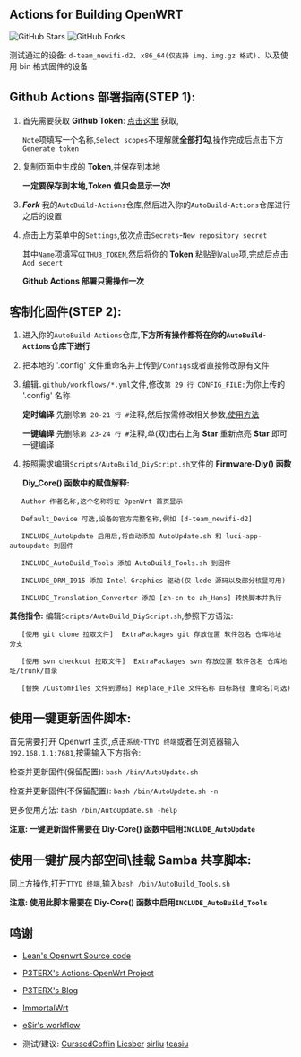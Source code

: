 ## Actions for Building OpenWRT

![GitHub Stars](https://img.shields.io/github/stars/Hyy2001X/AutoBuild-Actions.svg?style=flat-square&label=Stars&logo=github)
![GitHub Forks](https://img.shields.io/github/forks/Hyy2001X/AutoBuild-Actions.svg?style=flat-square&label=Forks&logo=github)

测试通过的设备: `d-team_newifi-d2`、`x86_64(仅支持 img、img.gz 格式)`、以及使用 bin 格式固件的设备

## Github Actions 部署指南(STEP 1):

1. 首先需要获取 **Github Token**: [点击这里](https://github.com/settings/tokens/new) 获取,

   `Note`项填写一个名称,`Select scopes`不理解就**全部打勾**,操作完成后点击下方`Generate token`

2. 复制页面中生成的 **Token**,并保存到本地

   **一定要保存到本地,Token 值只会显示一次!**

3. ***Fork*** 我的`AutoBuild-Actions`仓库,然后进入你的`AutoBuild-Actions`仓库进行之后的设置

4. 点击上方菜单中的`Settings`,依次点击`Secrets`-`New repository secret`

   其中`Name`项填写`GITHUB_TOKEN`,然后将你的 **Token** 粘贴到`Value`项,完成后点击`Add secert`

   **Github Actions 部署只需操作一次**

## 客制化固件(STEP 2):

1. 进入你的`AutoBuild-Actions`仓库,**下方所有操作都将在你的`AutoBuild-Actions`仓库下进行**

2. 把本地的 '.config' 文件重命名并上传到`/Configs`或者直接修改原有文件

3. 编辑`.github/workflows/*.yml`文件,修改`第 29 行 CONFIG_FILE:`为你上传的 '.config' 名称

   **定时编译** 先删除`第 20-21 行 #`注释,然后按需修改相关参数,[使用方法](https://www.runoob.com/w3cnote/linux-crontab-tasks.html)

   **一键编译** 先删除`第 23-24 行 #`注释,单(双)击右上角 **Star** 重新点亮 **Star** 即可一键编译

4. 按照需求编辑`Scripts/AutoBuild_DiyScript.sh`文件的 **Firmware-Diy() 函数**

   **Diy_Core() 函数中的赋值解释:**
```
   Author 作者名称,这个名称将在 OpenWrt 首页显示

   Default_Device 可选,设备的官方完整名称,例如 [d-team_newifi-d2]

   INCLUDE_AutoUpdate 启用后,将自动添加 AutoUpdate.sh 和 luci-app-autoupdate 到固件

   INCLUDE_AutoBuild_Tools 添加 AutoBuild_Tools.sh 到固件

   INCLUDE_DRM_I915 添加 Intel Graphics 驱动(仅 lede 源码以及部分核显可用)

   INCLUDE_Translation_Converter 添加 [zh-cn to zh_Hans] 转换脚本并执行
```
   **其他指令:** 编辑`Scripts/AutoBuild_DiyScript.sh`,参照下方语法:
```
   [使用 git clone 拉取文件]  ExtraPackages git 存放位置 软件包名 仓库地址 分支

   [使用 svn checkout 拉取文件]  ExtraPackages svn 存放位置 软件包名 仓库地址/trunk/目录

   [替换 /CustomFiles 文件到源码] Replace_File 文件名称 目标路径 重命名(可选)
```

## 使用一键更新固件脚本:

   首先需要打开 Openwrt 主页,点击`系统`-`TTYD 终端`或者在浏览器输入`192.168.1.1:7681`,按需输入下方指令:
   
   检查并更新固件(保留配置): `bash /bin/AutoUpdate.sh`

   检查并更新固件(不保留配置): `bash /bin/AutoUpdate.sh -n`
   
   更多使用方法: `bash /bin/AutoUpdate.sh -help`
   
   **注意: 一键更新固件需要在 Diy-Core() 函数中启用`INCLUDE_AutoUpdate`**

## 使用一键扩展内部空间\挂载 Samba 共享脚本:

   同上方操作,打开`TTYD 终端`,输入`bash /bin/AutoBuild_Tools.sh`
   
   **注意: 使用此脚本需要在 Diy-Core() 函数中启用`INCLUDE_AutoBuild_Tools`**
   
## 鸣谢

   - [Lean's Openwrt Source code](https://github.com/coolsnowwolf/lede)

   - [P3TERX's Actions-OpenWrt Project](https://github.com/P3TERX/Actions-OpenWrt)

   - [P3TERX's Blog](https://p3terx.com/archives/build-openwrt-with-github-actions.html)

   - [ImmortalWrt](https://github.com/immortalwrt)

   - [eSir's workflow](https://github.com/esirplayground/AutoBuild-OpenWrt/blob/master/.github/workflows/Build_OP_x86_64.yml)

   - 测试/建议: [CurssedCoffin](https://github.com/CurssedCoffin) [Licsber](https://github.com/Licsber) [sirliu](https://github.com/sirliu) [teasiu](https://github.com/teasiu)